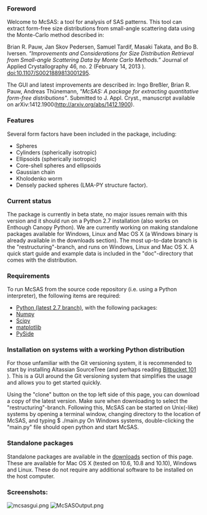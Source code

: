 ### Foreword ###
Welcome to McSAS: a tool for analysis of SAS patterns. 
This tool can extract form-free size distributions from small-angle scattering data using the Monte-Carlo method described in:

Brian R. Pauw, Jan Skov Pedersen, Samuel Tardif, Masaki Takata, and Bo B. Iversen. *“Improvements and Considerations for Size Distribution Retrieval from Small-angle Scattering Data by Monte Carlo Methods.”* Journal of Applied Crystallography 46, no. 2 (February 14, 2013    ). [doi:10.1107/S0021889813001295](http://dx.doi.org/10.1107/S0021889813001295).

The GUI and latest improvements are described in:
Ingo Breßler, Brian R. Pauw, Andreas Thünemann, *"McSAS: A package for extracting quantitative form-free distributions"*. Submitted to J. Appl. Cryst., manuscript available on arXiv:1412.1900(http://arxiv.org/abs/1412.1900).

### Features ###

Several form factors have been included in the package, including:
* Spheres
* Cylinders (spherically isotropic)
* Ellipsoids (spherically isotropic)
* Core-shell spheres and ellipsoids
* Gaussian chain
* Kholodenko worm
* Densely packed spheres (LMA-PY structure factor). 

### Current status ###
The package is currently in beta state, no major issues remain with this version and it should run on a Python 2.7 installation (also works on Enthough Canopy Python).
We are currently working on making standalone packages available for Windows, Linux and Mac OS X (a Windows binary is already available in the downloads section). 
The most up-to-date branch is the "restructuring"-branch, and runs on Windows, Linux and Mac OS X. 
A quick start guide and example data is included in the "doc"-directory that comes with the distribution. 

### Requirements ###
To run McSAS from the source code repository (i.e. using a Python interpreter), the following items are required:
* [Python (latest 2.7 branch)](https://www.python.org/downloads/), with the following packages:
* [Numpy](http://www.scipy.org/scipylib/download.html) 
* [Scipy](http://www.scipy.org/scipylib/download.html) 
* [matplotlib](http://matplotlib.org/downloads.html) 
* [PySide](http://qt-project.org/wiki/PySide) 

### Installation on systems with a working Python distribution ###
For those unfamiliar with the Git versioning system, it is recommended to start by installing Altassian SourceTree (and perhaps reading [Bitbucket 101](https://confluence.atlassian.com/display/BITBUCKET/Bitbucket+101) ). 
This is a GUI around the Git versioning system that simplifies the usage and allows you to get started quickly. 

Using the "clone" button on the top left side of this page, you can download a copy of the latest version. 
Make sure when downloading to select the "restructuring"-branch. 
Following this, McSAS can be started on Unix(-like) systems by opening a terminal window, changing directory to the location of McSAS, and typing 
$ ./main.py
On Windows systems, double-clicking the "main.py" file should open python and start McSAS.

### Standalone packages ###
Standalone packages are available in the [downloads](https://bitbucket.org/pkwasniew/mcsas/downloads) section of this page. 
These are available for Mac OS X (tested on 10.6, 10.8 and 10.10), Windows and Linux. 
These do not require any additional software to be installed on the host computer. 

### Screenshots: ###
![mcsasgui.png](https://bitbucket.org/repo/jkGXGq/images/801679251-mcsasgui.png)
![McSASOutput.png](https://bitbucket.org/repo/jkGXGq/images/2651189105-McSASOutput.png)